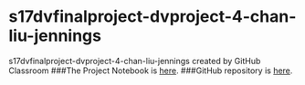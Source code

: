 # s17dvfinalproject-dvproject-4-chan-liu-jennings
s17dvfinalproject-dvproject-4-chan-liu-jennings created by GitHub Classroom
###The Project Notebook is [here](Notebook.nb.html). 
###GitHub repository is [here](https://github.com/CannataUTDV/s17dvfinalproject-dvproject-4-chan-liu-jennings).
